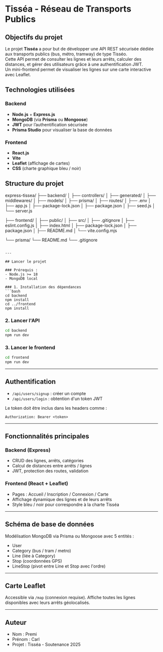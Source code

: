 # Tisséa - Réseau de Transports Publics

## Objectifs du projet

Le projet **Tisséa** a pour but de développer une API REST sécurisée dédiée aux transports publics (bus, métro, tramway) de type Tisséo.  
Cette API permet de consulter les lignes et leurs arrêts, calculer des distances, et gérer des utilisateurs grâce à une authentification JWT.  
Un mini-frontend permet de visualiser les lignes sur une carte interactive avec Leaflet.

## Technologies utilisées

### Backend
- **Node.js** + **Express.js**
- **MongoDB** (via **Prisma** ou **Mongoose**)
- **JWT** pour l’authentification sécurisée
- **Prisma Studio** pour visualiser la base de données

### Frontend
- **React.js**
- **Vite**
- **Leaflet** (affichage de cartes)
- **CSS** (charte graphique bleu / noir)

## Structure du projet

express-tissea/
├── backend/
│   ├── controllers/
│   ├── generated/
│   ├── middlewares/
│   ├── models/
│   ├── prisma/
│   ├── routes/
│   ├── .env
│   ├── app.js
│   ├── package-lock.json
│   ├── package.json
│   ├── seed.js
│   └── server.js

├── frontend/
│   ├── public/
│   ├── src/
│   ├── .gitignore
│   ├── eslint.config.js
│   ├── index.html
│   ├── package-lock.json
│   ├── package.json
│   ├── README.md
│   └── vite.config.mjs

└── prisma/
└── README.md
└── .gitignore
```

---

## Lancer le projet

### Prérequis :
- Node.js >= 18
- MongoDB local

### 1. Installation des dépendances
```bash
cd backend
npm install
cd ../frontend
npm install
```

### 2. Lancer l'API
```bash
cd backend
npm run dev
```

### 3. Lancer le frontend
```bash
cd frontend
npm run dev
```

---

## Authentification
- `/api/users/signup` : créer un compte
- `/api/users/login` : obtention d'un token JWT

Le token doit être inclus dans les headers comme :
```http
Authorization: Bearer <token>
```

---

## Fonctionnalités principales
### Backend (Express)
- CRUD des lignes, arrêts, catégories
- Calcul de distances entre arrêts / lignes
- JWT, protection des routes, validation

### Frontend (React + Leaflet)
- Pages : Accueil / Inscription / Connexion / Carte
- Affichage dynamique des lignes et de leurs arrêts
- Style bleu / noir pour correspondre à la charte Tisséa

---

## Schéma de base de données
Modélisation MongoDB via Prisma ou Mongoose avec 5 entités :
- User
- Category (bus / tram / metro)
- Line (liée à Category)
- Stop (coordonnées GPS)
- LineStop (pivot entre Line et Stop avec l'ordre)

---

## Carte Leaflet
Accessible via `/map` (connexion requise). Affiche toutes les lignes disponibles avec leurs arrêts géolocalisés.

---

## Auteur
- Nom : Premi
- Prénom : Carl
- Projet : Tisséa - Soutenance 2025
